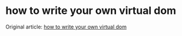 # how to write your own virtual dom

Original article: [how to write your own virtual dom](https://medium.com/@deathmood/how-to-write-your-own-virtual-dom-ee74acc13060)